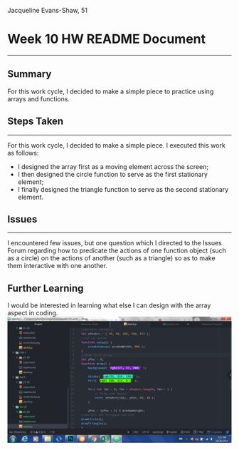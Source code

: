 Jacqueline Evans-Shaw, 51
# Week 10 HW README Document
---
## Summary
For this work cycle, I decided to make a simple piece to practice using arrays and functions.


## Steps Taken
---
For this work cycle, I decided to make a simple piece. I executed this work as follows:
- I designed the array first as a moving element across the screen;
- I then designed the circle function to serve as the first stationary element;
- I finally designed the triangle function to serve as the second stationary element.

## Issues
---
I encountered few issues, but one question which I directed to the Issues Forum regarding how to predicate the actions of one function object (such as a circle) on the actions of another (such as a triangle) so as to make them interactive with one another.

## Further Learning
I would be interested in learning what else I can design with the array aspect in coding.
![screenshot](screenshot.png)

